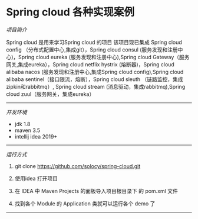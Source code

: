 # Spring cloud 各种实现案例

_项目简介_

Spring cloud 是用来学习Spring cloud 的项目
该项目现已集成 Spring cloud config （分布式配置中心,集成git），Spring cloud consul (服务发现和注册中心)，Spring cloud eureka (服务发现和注册中心),Spring cloud Gateway（服务网关,集成eureka），Spring cloud netflix hystrix (熔断器)，Spring cloud alibaba nacos (服务发现和注册中心,集成Spring cloud config),Spring cloud alibaba sentinel（接口限流，熔断），Spring cloud sleuth （链路监控，集成 zipkin和rabbitmq）, Spring cloud stream (消息驱动，集成rabbitmq),Spring cloud zuul（服务网关，集成eureka）

-------

_开发环境_
* jdk 1.8
* maven 3.5
* intellij idea 2019+


-------

_运行方式_

1. git clone https://github.com/solocy/spring-cloud.git

2. 使用idea 打开项目
3. 在 IDEA 中 Maven Projects 的面板导入项目根目录下 的 pom.xml 文件
4. 找到各个 Module 的 Application 类就可以运行各个 demo 了
-------
